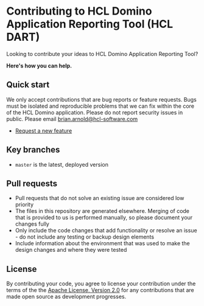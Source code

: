 # Contributing to HCL Domino Application Reporting Tool (HCL DART)

Looking to contribute your ideas to HCL Domino Application Reporting Tool? 

**Here's how you can help.**

## Quick start

We only accept contributions that are bug reports or feature requests.
Bugs must be isolated and reproducible problems that we can fix within the core of the HCL Domino application. Please do not report security issues in public. Please email brian.arnold@hcl-software.com

* [Request a new feature](https://github.com/dominio_application_reporting_tool_DART/issues/new?title=DART%20Feature%20Request&template=feature-request.md)

## Key branches

- `master` is the latest, deployed version

## Pull requests

- Pull requests that do not solve an existing issue are considered low priority
- The files in this repository are generated elsewhere. Merging of code that is provided to us is performed manually, so please document your changes fully
- Only include the code changes that add functionality or resolve an issue - do not include any testing or backup design elements
- Include information about the environment that was used to make the design changes and where they were tested

## License
By contributing your code, you agree to license your contribution under the terms of the the [Apache License, Version 2.0](https://www.apache.org/licenses/LICENSE-2.0) for any contributions that are made open source as development progresses.
